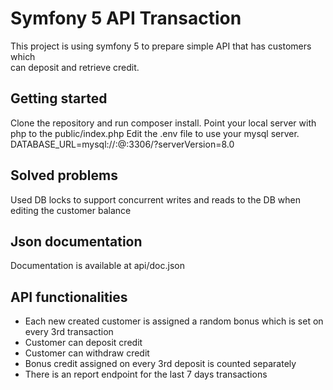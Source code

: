 # Symfony 5 API Transaction
This project is using symfony 5 to prepare simple API that has customers which              
can deposit and retrieve credit.

## Getting started
Clone the repository and run composer install.
Point your local server with php to the public/index.php
Edit the .env file to use your mysql server.
DATABASE_URL=mysql://<DBusername>:@<location>:3306/<dbName>?serverVersion=8.0
                                                           
## Solved problems
Used DB locks to support concurrent writes and reads to the DB when editing the 
customer balance

## Json documentation
Documentation is available at api/doc.json
                                                   
## API functionalities
* Each new created customer is assigned a random bonus which is set on every 3rd transaction
* Customer can deposit credit
* Customer can withdraw credit
* Bonus credit assigned on every 3rd deposit is counted separately
* There is an report endpoint for the last 7 days transactions